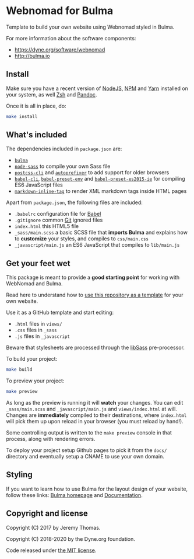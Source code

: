 # Webnomad for Bulma

Template to build your own website using Webnomad styled in Bulma.

For more information about the software components:

- https://dyne.org/software/webnomad
- http://bulma.io

## Install

Make sure you have a recent version of [NodeJS](nodejs.org), [NPM](npmjs.org) and [Yarn](yarnpkg.com) installed on your system, as well [Zsh](zsh.org) and [Pandoc](pandoc.org).

Once it is all in place, do:

```sh
make install
```

## What's included

The dependencies included in `package.json` are:

* <code>[bulma](https://github.com/jgthms/bulma)</code>
* <code>[node-sass](https://github.com/sass/node-sass)</code> to compile your own Sass file
* <code>[postcss-cli](https://github.com/postcss/postcss-cli)</code> and <code>[autoprefixer](https://github.com/postcss/autoprefixer)</code> to add support for older browsers
* <code>[babel-cli](https://babeljs.io/docs/usage/cli/)</code>, <code>[babel-preset-env](https://github.com/babel/babel-preset-env)</code> and <code>[babel-preset-es2015-ie](https://github.com/jmcriffey/babel-preset-es2015-ie)</code> for compiling ES6 JavaScript files
* <code>[markdown-inline-tag](https://github.com/dyne/markdown-inline-tag)</code> to render XML markdown tags inside HTML pages

Apart from `package.json`, the following files are included:

* `.babelrc` configuration file for [Babel](https://babeljs.io/)
* `.gitignore` common [Git](https://git-scm.com/) ignored files
* `index.html` this HTML5 file
* `_sass/main.scss` a basic SCSS file that **imports Bulma** and explains how to **customize** your styles, and compiles to `css/main.css`
* `_javascript/main.js` an ES6 JavaScript that compiles to `lib/main.js`

## Get your feet wet

This package is meant to provide a **good starting point** for working with WebNomad and Bulma.

Read here to understand how to [use this repository as a template](https://github.blog/2019-06-06-generate-new-repositories-with-repository-templates/) for your own website.

Use it as a GitHub template and start editing:
- `.html` files in `views/`
- `.css` files in `_sass`
- `.js` files in `_javascript`

Beware that stylesheets are processed through the [libSass](https://sass-lang.com/libsass) pre-processor.

To build your project:

```sh
make build
```

To preview your project:

```sh
make preview
```

As long as the preview is running it will **watch** your changes. You can edit `_sass/main.scss` and `_javascript/main.js` and `views/index.html` at will. Changes are **immediately** compiled to their destinations, where `index.html` will pick them up upon reload in your browser (you must reload by hand!).

Some controlling output is written to the `make preview` console in that process, along with rendering errors.

To deploy your project setup Github pages to pick it from the `docs/` directory and eventually setup a CNAME to use your own domain.

## Styling

If you want to learn how to use Bulma for the layout design of your website, follow these links: [Bulma homepage](http://bulma.io) and [Documentation](http://bulma.io/documentation/overview/start/).

## Copyright and license

Copyright (C) 2017 by Jeremy Thomas.

Copyright (C) 2018-2020 by the Dyne.org foundation.

Code released under [the MIT license](https://github.com/jgthms/bulma-start/blob/master/LICENSE).

